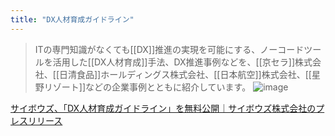 ```yaml
---
title: "DX人材育成ガイドライン"
---
```


> ITの専門知識がなくても[[DX]]推進の実現を可能にする、ノーコードツールを活用した[[DX人材育成]]手法、DX推進事例などを、[[京セラ]]株式会社、[[日清食品]]ホールディングス株式会社、[[日本航空]]株式会社、[[星野リゾート]]などの企業事例とともに紹介しています。
>  ![image](https://gyazo.com/a3601b0db811ced4f07a735af18e18dd/thumb/1000)

[サイボウズ、「DX人材育成ガイドライン」を無料公開｜サイボウズ株式会社のプレスリリース](https://prtimes.jp/main/html/rd/p/000000244.000027677.html)

